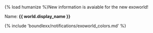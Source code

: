 {% load humanize %}New information is avaiable for the new exoworld!

Name: **{{ world.display_name }}**

{% include 'boundlexx/notifications/exoworld_colors.md' %}
